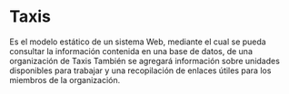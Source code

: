 # Taxis
Es el modelo estático de un sistema  Web, mediante el cual se pueda consultar la información contenida en una base de datos, de una organización de Taxis
También se agregará información sobre unidades disponibles para trabajar y una recopilación de enlaces útiles para los miembros de la organización.

